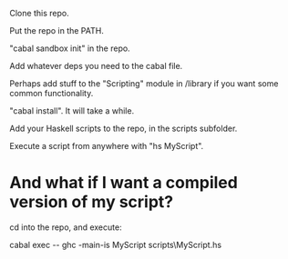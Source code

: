 Clone this repo.

Put the repo in the PATH.

"cabal sandbox init" in the repo.

Add whatever deps you need to the cabal file.

Perhaps add stuff to the "Scripting" module in /library if you want some common
functionality.

"cabal install". It will take a while.

Add your Haskell scripts to the repo, in the scripts subfolder.

Execute a script from anywhere with "hs MyScript".

And what if I want a compiled version of my script?
===================================================

cd into the repo, and execute:

cabal exec -- ghc -main-is MyScript scripts\MyScript.hs
